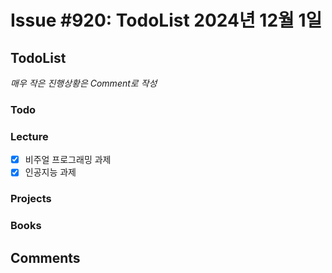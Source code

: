 # Issue #920: TodoList 2024년 12월 1일

## TodoList

*매우 작은 진행상황은 Comment로 작성*

### Todo  

### Lecture

- [x] 비주얼 프로그래밍 과제
- [x] 인공지능 과제

### Projects

### Books


## Comments

